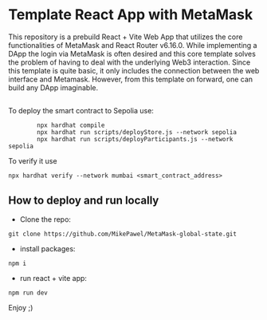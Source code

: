 # Template React App with MetaMask

This repository is a prebuild React + Vite Web App that utilizes the core functionalities of MetaMask and React Router v6.16.0. While implementing a DApp the login via MetaMask is often desired and this core template solves the problem of having to deal with the underlying Web3 interaction. Since this template is quite basic, it only includes the connection between the web interface and Metamask. However, from this template on forward, one can build any DApp imaginable.


##
To deploy the smart contract to Sepolia use:

```
        npx hardhat compile
        npx hardhat run scripts/deployStore.js --network sepolia
        npx hardhat run scripts/deployParticipants.js --network sepolia
```

To verify it use

```
npx hardhat verify --network mumbai <smart_contract_address>
```

## How to deploy and run locally

- Clone the repo:
```
git clone https://github.com/MikePawel/MetaMask-global-state.git
```
- install packages:
```
npm i
```
- run react + vite app:
```
npm run dev
```

Enjoy ;)

